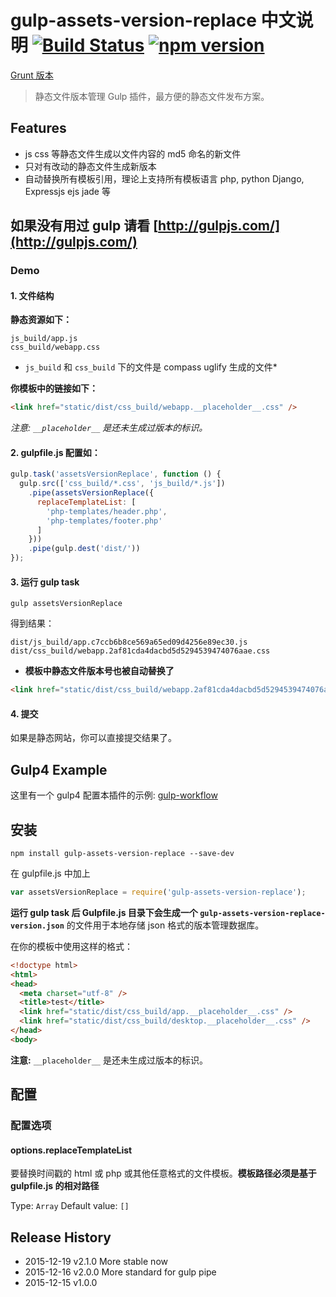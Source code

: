 # gulp-assets-version-replace 中文说明  [![Build Status](https://travis-ci.org/bammoo/gulp-assets-version-replace.svg?branch=master)](https://travis-ci.org/bammoo/gulp-assets-version-replace) [![npm version](https://badge.fury.io/js/gulp-assets-version-replace.svg)](http://badge.fury.io/js/gulp-assets-version-replace)

[Grunt 版本](https://www.npmjs.com/package/grunt-assets-version-replace)


> 静态文件版本管理 Gulp 插件，最方便的静态文件发布方案。

## Features

- js css 等静态文件生成以文件内容的 md5 命名的新文件
- 只对有改动的静态文件生成新版本
- 自动替换所有模板引用，理论上支持所有模板语言 php, python Django, Expressjs ejs jade 等


## 如果没有用过 gulp 请看 [http://gulpjs.com/](http://gulpjs.com/)


### Demo

#### 1. 文件结构

**静态资源如下：**


```
js_build/app.js
css_build/webapp.css
```

* `js_build` 和 `css_build` 下的文件是 compass uglify 生成的文件*


**你模板中的链接如下：**

```html
<link href="static/dist/css_build/webapp.__placeholder__.css" />
```

*注意:  `__placeholder__` 是还未生成过版本的标识。*


#### 2. gulpfile.js 配置如：

```js
gulp.task('assetsVersionReplace', function () {
  gulp.src(['css_build/*.css', 'js_build/*.js'])
    .pipe(assetsVersionReplace({
      replaceTemplateList: [
        'php-templates/header.php',
        'php-templates/footer.php'
      ]
    }))
    .pipe(gulp.dest('dist/'))
});
```

#### 3. 运行 gulp task
  
`gulp assetsVersionReplace` 
  
得到结果：

```
dist/js_build/app.c7ccb6b8ce569a65ed09d4256e89ec30.js
dist/css_build/webapp.2af81cda4dacbd5d5294539474076aae.css
```

* **模板中静态文件版本号也被自动替换了**

```html
<link href="static/dist/css_build/webapp.2af81cda4dacbd5d5294539474076aae.css" />
```

#### 4. 提交

如果是静态网站，你可以直接提交结果了。


## Gulp4 Example

这里有一个 gulp4 配置本插件的示例: [gulp-workflow](https://github.com/bammoo/gulp-workflow/blob/master/h5-app/tasks-for-gulp4/gulpfile.js)


## 安装


```shell
npm install gulp-assets-version-replace --save-dev
```

在 gulpfile.js 中加上

```js
var assetsVersionReplace = require('gulp-assets-version-replace');
```

**运行 gulp task 后 Gulpfile.js 目录下会生成一个 `gulp-assets-version-replace-version.json`** 的文件用于本地存储 json 格式的版本管理数据库。

在你的模板中使用这样的格式：

```html
<!doctype html>
<html>
<head>
  <meta charset="utf-8" />
  <title>test</title>
  <link href="static/dist/css_build/app.__placeholder__.css" />
  <link href="static/dist/css_build/desktop.__placeholder__.css" />
</head>
<body>
```

**注意:** 
`__placeholder__` 是还未生成过版本的标识。


## 配置

### 配置选项

#### options.replaceTemplateList

要替换时间戳的 html 或 php 或其他任意格式的文件模板。**模板路径必须是基于 gulpfile.js 的相对路径**

Type: `Array`
Default value: `[]`


## Release History

* 2015-12-19   v2.1.0   More stable now
* 2015-12-16   v2.0.0   More standard for gulp pipe
* 2015-12-15   v1.0.0

